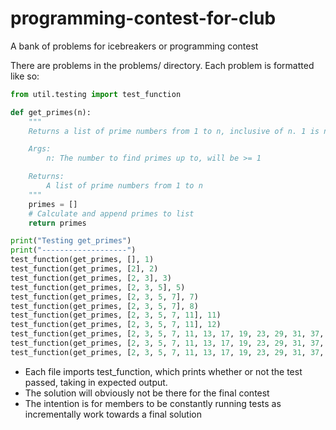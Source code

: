 # programming-contest-for-club
A bank of problems for icebreakers or programming contest

There are problems in the problems/ directory. Each problem is formatted like so:

```python
from util.testing import test_function

def get_primes(n):
    """
    Returns a list of prime numbers from 1 to n, inclusive of n. 1 is not prime

    Args:
        n: The number to find primes up to, will be >= 1

    Returns:
        A list of prime numbers from 1 to n
    """
    primes = []
    # Calculate and append primes to list
    return primes

print("Testing get_primes")
print("-------------------")
test_function(get_primes, [], 1)
test_function(get_primes, [2], 2)
test_function(get_primes, [2, 3], 3)
test_function(get_primes, [2, 3, 5], 5)
test_function(get_primes, [2, 3, 5, 7], 7)
test_function(get_primes, [2, 3, 5, 7], 8)
test_function(get_primes, [2, 3, 5, 7, 11], 11)
test_function(get_primes, [2, 3, 5, 7, 11], 12)
test_function(get_primes, [2, 3, 5, 7, 11, 13, 17, 19, 23, 29, 31, 37, 41, 43, 47, 53, 59, 61, 67, 71, 73], 73)
test_function(get_primes, [2, 3, 5, 7, 11, 13, 17, 19, 23, 29, 31, 37, 41, 43, 47, 53, 59, 61, 67, 71, 73], 78)
test_function(get_primes, [2, 3, 5, 7, 11, 13, 17, 19, 23, 29, 31, 37, 41, 43, 47, 53, 59, 61, 67, 71, 73, 79, 83, 89, 97, 101, 103, 107], 107)
```

- Each file imports test_function, which prints whether or not the test passed, taking in expected output.
- The solution will obviously not be there for the final contest
- The intention is for members to be constantly running tests as incrementally work towards a final solution
